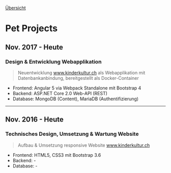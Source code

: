 [Übersicht](README.md)

# Pet Projects

## Nov. 2017 - Heute

### Design & Entwicklung Webapplikation

> Neuentwicklung www.kinderkultur.ch als Webapplikation mit Datenbankanbindung, bereitgestellt als Docker-Container
* Frontend: Angular 5 via Webpack Standalone mit Bootstrap 4
* Backend: ASP.NET Core 2.0 Web-API (REST)
* Database: MongoDB (Content), MariaDB (Authentifizierung)

---

## Nov. 2016 - Heute

### Technisches Design, Umsetzung & Wartung Website

> Aufbau & Umsetzung responsive Website www.kinderkultur.ch
* Frontend: HTML5, CSS3 mit Bootstrap 3.6
* Backend: -
* Database: -

